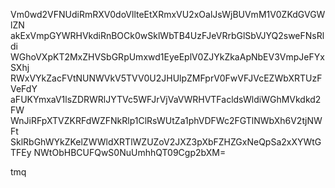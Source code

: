 Vm0wd2VFNUdiRmRXV0doVllteEtXRmxVU2xOalJsWjBUVmM1V0ZKdGVGWlZN
akExVmpGYWRHVkdiRnBOCk0wSklWbTB4UzFJeVRrbGlSbVJYQ2sweFNsRldi
WGhoVXpKT2MxZHVSbGRpUmxwd1EyeEplV0ZJYkZkaApNbEV3VmpJeFYxSXhj
RWxVYkZacFVtNUNWVkV5TVV0U2JHUlpZMFprV0FwVFJVcEZWbXRTUzFVeFdY
aFUKYmxaV1lsZDRWRlJYTVc5WFJrVjVaVWRHVTFacldsWldiWGhMVkdkd2FW
WnJiRFpXTVZKRFdWZFNkRlp1ClRsWUtZa1phVDFWc2FGTlNWbXh6V2tjNWFt
SklRbGhWYkZKelZWWldXRTlWZUZoV2JXZ3pXbFZHZGxNeQpSa2xXYWtGTFEy
NWtObHBCUFQwS0NuUmhhQT09Cgp2bXM=

tmq